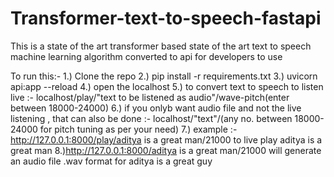 # Transformer-text-to-speech-fastapi
This is a state of the art transformer based state of the art text to speech machine learning algorithm converted to api for developers to use

To run this:-
1.) Clone the repo
2.) pip install -r requirements.txt
3.) uvicorn api:app --reload
4.) open the localhost
5.) to convert text to speech to listen live :- localhost/play/"text to be listened as audio"/wave-pitch(enter between 18000-24000)
6.) if you onlyb want audio file and not the live listening , that can also be done :- localhost/"text"/(any no. between 18000-24000 for pitch tuning as per your need)
7.) example :- http://127.0.0.1:8000/play/aditya is a great man/21000 to live play aditya is a great man 
8.)http://127.0.0.1:8000/aditya is a great man/21000 will generate an audio file .wav format for aditya is a great guy
